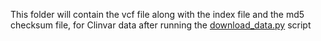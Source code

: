 This folder will contain the vcf file along with the index file and the md5 checksum file, for Clinvar data after running the [download_data.py](../download_data.py) script
